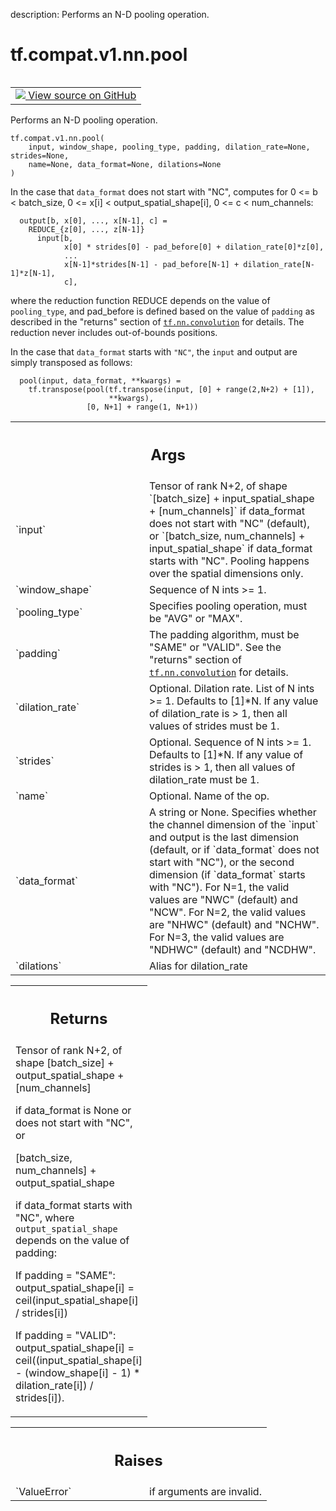 description: Performs an N-D pooling operation.

<div itemscope itemtype="http://developers.google.com/ReferenceObject">
<meta itemprop="name" content="tf.compat.v1.nn.pool" />
<meta itemprop="path" content="Stable" />
</div>

# tf.compat.v1.nn.pool

<!-- Insert buttons and diff -->

<table class="tfo-notebook-buttons tfo-api nocontent" align="left">
<td>
  <a target="_blank" href="https://github.com/tensorflow/tensorflow/blob/r2.2/tensorflow/python/ops/nn_ops.py#L1109-L1280">
    <img src="https://www.tensorflow.org/images/GitHub-Mark-32px.png" />
    View source on GitHub
  </a>
</td>
</table>



Performs an N-D pooling operation.

<pre class="devsite-click-to-copy prettyprint lang-py tfo-signature-link">
<code>tf.compat.v1.nn.pool(
    input, window_shape, pooling_type, padding, dilation_rate=None, strides=None,
    name=None, data_format=None, dilations=None
)
</code></pre>



<!-- Placeholder for "Used in" -->

In the case that `data_format` does not start with "NC", computes for
    0 <= b < batch_size,
    0 <= x[i] < output_spatial_shape[i],
    0 <= c < num_channels:

```
  output[b, x[0], ..., x[N-1], c] =
    REDUCE_{z[0], ..., z[N-1]}
      input[b,
            x[0] * strides[0] - pad_before[0] + dilation_rate[0]*z[0],
            ...
            x[N-1]*strides[N-1] - pad_before[N-1] + dilation_rate[N-1]*z[N-1],
            c],
```

where the reduction function REDUCE depends on the value of `pooling_type`,
and pad_before is defined based on the value of `padding` as described in
the "returns" section of <a href="../../../../tf/nn/convolution.md"><code>tf.nn.convolution</code></a> for details.
The reduction never includes out-of-bounds positions.

In the case that `data_format` starts with `"NC"`, the `input` and output are
simply transposed as follows:

```
  pool(input, data_format, **kwargs) =
    tf.transpose(pool(tf.transpose(input, [0] + range(2,N+2) + [1]),
                      **kwargs),
                 [0, N+1] + range(1, N+1))
```

<!-- Tabular view -->
 <table class="responsive fixed orange">
<colgroup><col width="214px"><col></colgroup>
<tr><th colspan="2"><h2 class="add-link">Args</h2></th></tr>

<tr>
<td>
`input`
</td>
<td>
Tensor of rank N+2, of shape
`[batch_size] + input_spatial_shape + [num_channels]` if data_format does
not start with "NC" (default), or
`[batch_size, num_channels] + input_spatial_shape` if data_format starts
with "NC".  Pooling happens over the spatial dimensions only.
</td>
</tr><tr>
<td>
`window_shape`
</td>
<td>
Sequence of N ints >= 1.
</td>
</tr><tr>
<td>
`pooling_type`
</td>
<td>
Specifies pooling operation, must be "AVG" or "MAX".
</td>
</tr><tr>
<td>
`padding`
</td>
<td>
The padding algorithm, must be "SAME" or "VALID".
See the "returns" section of <a href="../../../../tf/nn/convolution.md"><code>tf.nn.convolution</code></a> for details.
</td>
</tr><tr>
<td>
`dilation_rate`
</td>
<td>
Optional.  Dilation rate.  List of N ints >= 1.
Defaults to [1]*N.  If any value of dilation_rate is > 1, then all values
of strides must be 1.
</td>
</tr><tr>
<td>
`strides`
</td>
<td>
Optional.  Sequence of N ints >= 1.  Defaults to [1]*N.
If any value of strides is > 1, then all values of dilation_rate must be
1.
</td>
</tr><tr>
<td>
`name`
</td>
<td>
Optional. Name of the op.
</td>
</tr><tr>
<td>
`data_format`
</td>
<td>
A string or None.  Specifies whether the channel dimension of
the `input` and output is the last dimension (default, or if `data_format`
does not start with "NC"), or the second dimension (if `data_format`
starts with "NC").  For N=1, the valid values are "NWC" (default) and
"NCW".  For N=2, the valid values are "NHWC" (default) and "NCHW".
For N=3, the valid values are "NDHWC" (default) and "NCDHW".
</td>
</tr><tr>
<td>
`dilations`
</td>
<td>
Alias for dilation_rate
</td>
</tr>
</table>



<!-- Tabular view -->
 <table class="responsive fixed orange">
<colgroup><col width="214px"><col></colgroup>
<tr><th colspan="2"><h2 class="add-link">Returns</h2></th></tr>
<tr class="alt">
<td colspan="2">
Tensor of rank N+2, of shape
[batch_size] + output_spatial_shape + [num_channels]

if data_format is None or does not start with "NC", or

[batch_size, num_channels] + output_spatial_shape

if data_format starts with "NC",
where `output_spatial_shape` depends on the value of padding:

If padding = "SAME":
output_spatial_shape[i] = ceil(input_spatial_shape[i] / strides[i])

If padding = "VALID":
output_spatial_shape[i] =
ceil((input_spatial_shape[i] - (window_shape[i] - 1) * dilation_rate[i])
/ strides[i]).
</td>
</tr>

</table>



<!-- Tabular view -->
 <table class="responsive fixed orange">
<colgroup><col width="214px"><col></colgroup>
<tr><th colspan="2"><h2 class="add-link">Raises</h2></th></tr>

<tr>
<td>
`ValueError`
</td>
<td>
if arguments are invalid.
</td>
</tr>
</table>

